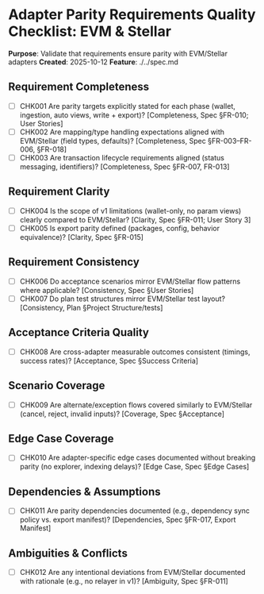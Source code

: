 # Adapter Parity Requirements Quality Checklist: EVM & Stellar

**Purpose**: Validate that requirements ensure parity with EVM/Stellar adapters
**Created**: 2025-10-12
**Feature**: ./../spec.md

## Requirement Completeness

- [ ] CHK001 Are parity targets explicitly stated for each phase (wallet, ingestion, auto views, write + export)? [Completeness, Spec §FR-010; User Stories]
- [ ] CHK002 Are mapping/type handling expectations aligned with EVM/Stellar (field types, defaults)? [Completeness, Spec §FR-003–FR-006, §FR-018]
- [ ] CHK003 Are transaction lifecycle requirements aligned (status messaging, identifiers)? [Completeness, Spec §FR-007, FR-013]

## Requirement Clarity

- [ ] CHK004 Is the scope of v1 limitations (wallet-only, no param views) clearly compared to EVM/Stellar? [Clarity, Spec §FR-011; User Story 3]
- [ ] CHK005 Is export parity defined (packages, config, behavior equivalence)? [Clarity, Spec §FR-015]

## Requirement Consistency

- [ ] CHK006 Do acceptance scenarios mirror EVM/Stellar flow patterns where applicable? [Consistency, Spec §User Stories]
- [ ] CHK007 Do plan test structures mirror EVM/Stellar test layout? [Consistency, Plan §Project Structure/tests]

## Acceptance Criteria Quality

- [ ] CHK008 Are cross-adapter measurable outcomes consistent (timings, success rates)? [Acceptance, Spec §Success Criteria]

## Scenario Coverage

- [ ] CHK009 Are alternate/exception flows covered similarly to EVM/Stellar (cancel, reject, invalid inputs)? [Coverage, Spec §Acceptance]

## Edge Case Coverage

- [ ] CHK010 Are adapter-specific edge cases documented without breaking parity (no explorer, indexing delays)? [Edge Case, Spec §Edge Cases]

## Dependencies & Assumptions

- [ ] CHK011 Are parity dependencies documented (e.g., dependency sync policy vs. export manifest)? [Dependencies, Spec §FR-017, Export Manifest]

## Ambiguities & Conflicts

- [ ] CHK012 Are any intentional deviations from EVM/Stellar documented with rationale (e.g., no relayer in v1)? [Ambiguity, Spec §FR-011]
